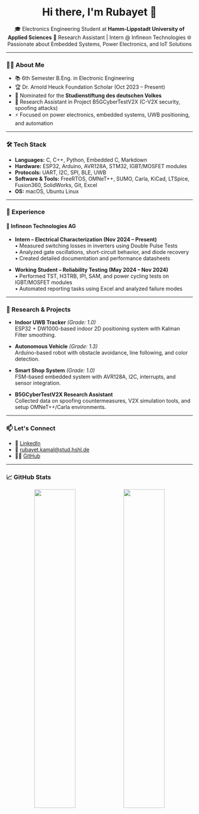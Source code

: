 <h1 align="center">Hi there, I'm Rubayet 👋</h1>

<p align="center">
  🎓 Electronics Engineering Student at <strong>Hamm-Lippstadt University of Applied Sciences</strong>  
  🔬 Research Assistant | Intern @ Infineon Technologies  
  🌐 Passionate about Embedded Systems, Power Electronics, and IoT Solutions  
</p>

---

### 👨‍💻 About Me

- 📚 6th Semester B.Eng. in Electronic Engineering  
- 🏆 Dr. Arnold Heuck Foundation Scholar (Oct 2023 – Present)  
- 🏅 Nominated for the **Studienstiftung des deutschen Volkes**  
- 🧪 Research Assistant in Project B5GCyberTestV2X (C-V2X security, spoofing attacks)  
- ⚡ Focused on power electronics, embedded systems, UWB positioning, and automation  

---

### 🛠️ Tech Stack

- **Languages:** C, C++, Python, Embedded C, Markdown  
- **Hardware:** ESP32, Arduino, AVR128A, STM32, IGBT/MOSFET modules  
- **Protocols:** UART, I2C, SPI, BLE, UWB  
- **Software & Tools:** FreeRTOS, OMNeT++, SUMO, Carla, KiCad, LTSpice, Fusion360, SolidWorks, Git, Excel  
- **OS:** macOS, Ubuntu Linux

---

### 💼 Experience

#### 🏢 Infineon Technologies AG
- **Intern – Electrical Characterization (Nov 2024 – Present)**  
  • Measured switching losses in inverters using Double Pulse Tests  
  • Analyzed gate oscillations, short-circuit behavior, and diode recovery  
  • Created detailed documentation and performance datasheets  

- **Working Student – Reliability Testing (May 2024 – Nov 2024)**  
  • Performed TST, H3TRB, IPI, SAM, and power cycling tests on IGBT/MOSFET modules  
  • Automated reporting tasks using Excel and analyzed failure modes  

---

### 🧪 Research & Projects

- **Indoor UWB Tracker** *(Grade: 1.0)*  
  ESP32 + DW1000-based indoor 2D positioning system with Kalman Filter smoothing.

- **Autonomous Vehicle** *(Grade: 1.3)*  
  Arduino-based robot with obstacle avoidance, line following, and color detection.

- **Smart Shop System** *(Grade: 1.0)*  
  FSM-based embedded system with AVR128A, I2C, interrupts, and sensor integration.

- **B5GCyberTestV2X Research Assistant**  
  Collected data on spoofing countermeasures, V2X simulation tools, and setup OMNeT++/Carla environments.

---

### 📫 Let's Connect

- 💼 [LinkedIn](https://www.linkedin.com/in/rubayet-kamal-5b99a2262/)  
- 📧 rubayet.kamal@stud.hshl.de  
- 🧑‍💻 [GitHub](https://github.com/rubayetkamal)

---

### 📈 GitHub Stats

<p align="center">
  <img src="https://github-readme-stats.vercel.app/api?username=rubayetkamal&show_icons=true&theme=tokyonight" width="47%" />
  <img src="https://github-readme-stats.vercel.app/api/top-langs/?username=rubayetkamal&layout=compact&theme=tokyonight" width="47%" />
</p>
